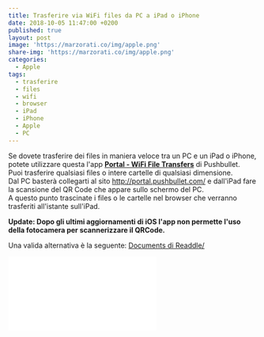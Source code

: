 ```yaml
---
title: Trasferire via WiFi files da PC a iPad o iPhone
date: 2018-10-05 11:47:00 +0200
published: true
layout: post
image: 'https://marzorati.co/img/apple.png'
share-img: 'https://marzorati.co/img/apple.png'
categories:
  - Apple
tags:
  - trasferire
  - files
  - wifi
  - browser
  - iPad
  - iPhone
  - Apple
  - PC
---
```

Se dovete trasferire dei files in maniera veloce tra un PC e un iPad o iPhone, potete utilizzare questa l'app **<a href="https://itunes.apple.com/us/app/portal-wifi-file-transfers/id1012025930?ls=1&mt=8" target="_blank">Portal - WiFi File Transfers</a>** di Pushbullet.   
Puoi trasferire qualsiasi files o intere cartelle di qualsiasi dimensione.   
Dal PC basterà collegarti al sito <a href="http://portal.pushbullet.com/" target="_blank">http://portal.pushbullet.com/</a> e dall'iPad fare la scansione del QR Code che appare sullo schermo del PC.   
A questo punto trascinate i files o le cartelle nel browser che verranno trasferiti all'istante sull'iPad.   

**Update: Dopo gli ultimi aggiornamenti di iOS l'app non permette l'uso della fotocamera per scannerizzare il QRCode.**   

Una valida alternativa è la seguente: <a href="https://marzorati.co/trasferire-files-da-pc-ipad-iphone-via-wifi/" target="_blank">Documents di Readdle/</a>

<div class="video">
    <iframe src="//www.youtube.com/embed/2Czaw0IPHKo" frameborder="0" allowfullscreen></iframe>
</div>